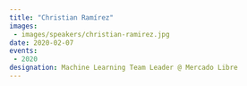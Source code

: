 ```yaml
---
title: "Christian Ramírez"
images:
 - images/speakers/christian-ramirez.jpg
date: 2020-02-07
events:
 - 2020
designation: Machine Learning Team Leader @ Mercado Libre
---
```


